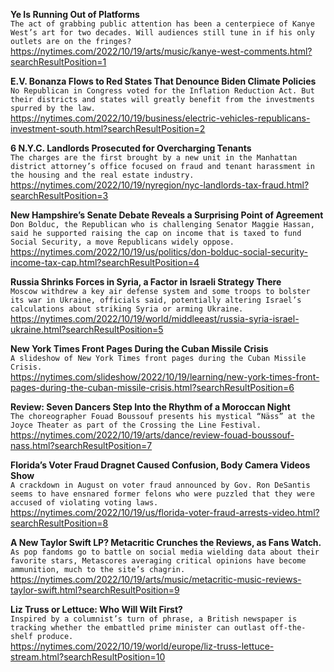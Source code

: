 **Ye Is Running Out of Platforms**\
`The act of grabbing public attention has been a centerpiece of Kanye West’s art for two decades. Will audiences still tune in if his only outlets are on the fringes?`\
https://nytimes.com/2022/10/19/arts/music/kanye-west-comments.html?searchResultPosition=1

**E.V. Bonanza Flows to Red States That Denounce Biden Climate Policies**\
`No Republican in Congress voted for the Inflation Reduction Act. But their districts and states will greatly benefit from the investments spurred by the law.`\
https://nytimes.com/2022/10/19/business/electric-vehicles-republicans-investment-south.html?searchResultPosition=2

**6 N.Y.C. Landlords Prosecuted for Overcharging Tenants**\
`The charges are the first brought by a new unit in the Manhattan district attorney’s office focused on fraud and tenant harassment in the housing and the real estate industry.`\
https://nytimes.com/2022/10/19/nyregion/nyc-landlords-tax-fraud.html?searchResultPosition=3

**New Hampshire’s Senate Debate Reveals a Surprising Point of Agreement**\
`Don Bolduc, the Republican who is challenging Senator Maggie Hassan, said he supported raising the cap on income that is taxed to fund Social Security, a move Republicans widely oppose.`\
https://nytimes.com/2022/10/19/us/politics/don-bolduc-social-security-income-tax-cap.html?searchResultPosition=4

**Russia Shrinks Forces in Syria, a Factor in Israeli Strategy There**\
`Moscow withdrew a key air defense system and some troops to bolster its war in Ukraine, officials said, potentially altering Israel’s calculations about striking Syria or arming Ukraine.`\
https://nytimes.com/2022/10/19/world/middleeast/russia-syria-israel-ukraine.html?searchResultPosition=5

**New York Times Front Pages During the Cuban Missile Crisis**\
`A slideshow of New York Times front pages during the Cuban Missile Crisis.`\
https://nytimes.com/slideshow/2022/10/19/learning/new-york-times-front-pages-during-the-cuban-missile-crisis.html?searchResultPosition=6

**Review: Seven Dancers Step Into the Rhythm of a Moroccan Night**\
`The choreographer Fouad Boussouf presents his mystical “Näss” at the Joyce Theater as part of the Crossing the Line Festival.`\
https://nytimes.com/2022/10/19/arts/dance/review-fouad-boussouf-nass.html?searchResultPosition=7

**Florida’s Voter Fraud Dragnet Caused Confusion, Body Camera Videos Show**\
`A crackdown in August on voter fraud announced by Gov. Ron DeSantis seems to have ensnared former felons who were puzzled that they were accused of violating voting laws.`\
https://nytimes.com/2022/10/19/us/florida-voter-fraud-arrests-video.html?searchResultPosition=8

**A New Taylor Swift LP? Metacritic Crunches the Reviews, as Fans Watch.**\
`As pop fandoms go to battle on social media wielding data about their favorite stars, Metascores averaging critical opinions have become ammunition, much to the site’s chagrin.`\
https://nytimes.com/2022/10/19/arts/music/metacritic-music-reviews-taylor-swift.html?searchResultPosition=9

**Liz Truss or Lettuce: Who Will Wilt First?**\
`Inspired by a columnist’s turn of phrase, a British newspaper is tracking whether the embattled prime minister can outlast off-the-shelf produce.`\
https://nytimes.com/2022/10/19/world/europe/liz-truss-lettuce-stream.html?searchResultPosition=10

